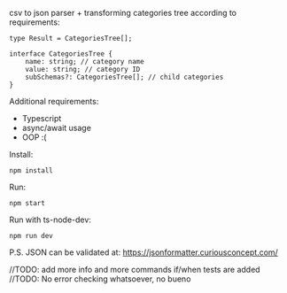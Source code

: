 csv to json parser + transforming categories tree according to requirements:

```
type Result = CategoriesTree[];

interface CategoriesTree {
    name: string; // category name
    value: string; // category ID
    subSchemas?: CategoriesTree[]; // child categories
}
```

Additional requirements:

- Typescript
- async/await usage
- OOP :(

Install:

```
npm install
```

Run:

```
npm start
```

Run with ts-node-dev:

```
npm run dev
```

P.S. JSON can be validated at: https://jsonformatter.curiousconcept.com/

//TODO: add more info and more commands if/when tests are added
//TODO: No error checking whatsoever, no bueno
